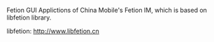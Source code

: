 Fetion GUI Applictions of China Mobile's Fetion IM, which is based on libfetion library.

libfetion:  http://www.libfetion.cn